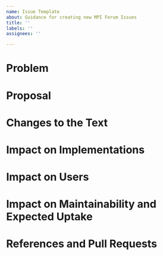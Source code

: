 ```yaml
---
name: Issue Template
about: Guidance for creating new MPI Forum Issues
title: ''
labels: ''
assignees: ''

---
```


# Problem

<!-- Describe the motivation of your proposal here. -->

# Proposal

<!-- Describe the ideas of the proposal. -->

# Changes to the Text

<!-- Describe the text changes here. -->

# Impact on Implementations

<!-- Describe changes that implementations will be required to make here. -->

# Impact on Users

<!-- Describe the changes that will impact users here. -->

# Impact on Maintainability and Expected Uptake

<!-- Describe the set of potential users and future efforts to maintain the change. -->  

# References and Pull Requests

<!-- Insert any internal (other issues and pull requests) or external (websites, papers, etc.) references here. You may come back and edit the description later to add references. -->
